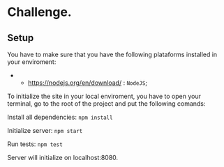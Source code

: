 # Challenge. 

## Setup

You have to make sure that you have the following plataforms installed in your enviroment:

- * https://nodejs.org/en/download/ : `NodeJS`;

To initialize the site in your local enviroment, you have to open your terminal, go to the root of the project and put the following comands:

Install all dependencies:
```npm install```

Initialize server:
```npm start```

Run tests:
```npm test```


Server will initialize on localhost:8080.
